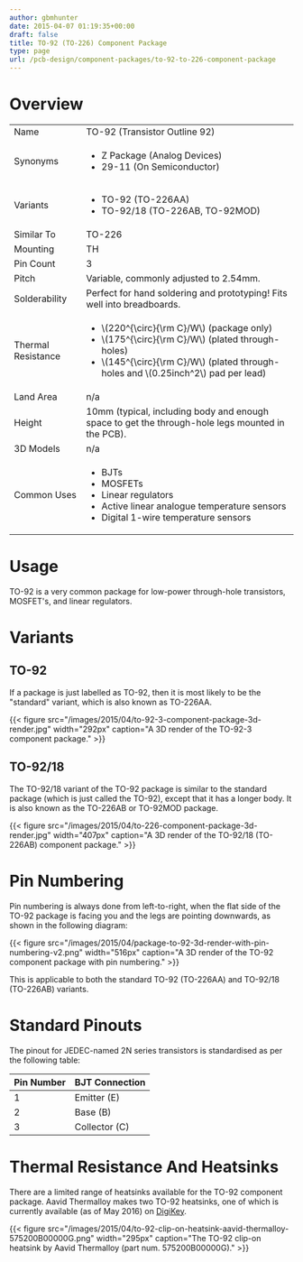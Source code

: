 ```yaml
---
author: gbmhunter
date: 2015-04-07 01:19:35+00:00
draft: false
title: TO-92 (TO-226) Component Package
type: page
url: /pcb-design/component-packages/to-92-to-226-component-package
---
```


# Overview

<table>
    <tbody>
        <tr>
            <td>Name</td>
            <td>TO-92 (Transistor Outline 92)</td>
        </tr>
        <tr>
<td>Synonyms</td>
<td>
    <ul>
        <li>Z Package (Analog Devices)</li>
        <li>29-11 (On Semiconductor)</li>
    </ul>    
</td>
</tr>
<tr>
<td >Variants
</td>
<td >
    <ul>
        <li>TO-92 (TO-226AA)</li>
        <li>TO-92/18 (TO-226AB, TO-92MOD)</li>
    </ul>
</td>
</tr><tr >
<td >Similar To
</td>
<td >TO-226
</td></tr><tr >
<td >Mounting
</td>
<td >TH
</td></tr><tr >
<td >Pin Count
</td>
<td >3
</td></tr><tr >
<td >Pitch
</td>
<td >Variable, commonly adjusted to 2.54mm.
</td></tr><tr >
<td >Solderability
</td>
<td >Perfect for hand soldering and prototyping! Fits well into breadboards.
</td></tr><tr >
<td >Thermal Resistance
</td>
<td>
    <ul>
        <li>\(220^{\circ}{\rm C}/W\) (package only)</li>
        <li>\(175^{\circ}{\rm C}/W\) (plated through-holes)</li>
        <li>\(145^{\circ}{\rm C}/W\) (plated through-holes and \(0.25inch^2\) pad per lead)</li>
    </ul>
</td></tr><tr >
<td >Land Area
</td>
<td >n/a
</td></tr><tr >
<td >Height
</td>
<td >10mm (typical, including body and enough space to get the through-hole legs mounted in the PCB).
</td></tr><tr >
<td >3D Models
</td>
<td >n/a
</td></tr><tr >
<td >Common Uses
</td>
<td>
    <ul>
        <li>BJTs</li>
        <li>MOSFETs</li>
        <li>Linear regulators</li>
        <li>Active linear analogue temperature sensors</li>
        <li>Digital 1-wire temperature sensors</li>
    </ul>
</td></tr></tbody></table>

# Usage

TO-92 is a very common package for low-power through-hole transistors, MOSFET's, and linear regulators.

# Variants

## TO-92

If a package is just labelled as TO-92, then it is most likely to be the "standard" variant, which is also known as TO-226AA.

{{< figure src="/images/2015/04/to-92-3-component-package-3d-render.jpg" width="292px" caption="A 3D render of the TO-92-3 component package."  >}}

## TO-92/18

The TO-92/18 variant of the TO-92 package is similar to the standard package (which is just called the TO-92), except that it has a longer body. It is also known as the TO-226AB or TO-92MOD package.

{{< figure src="/images/2015/04/to-226-component-package-3d-render.jpg" width="407px" caption="A 3D render of the TO-92/18 (TO-226AB) component package."  >}}

# Pin Numbering

Pin numbering is always done from left-to-right, when the flat side of the TO-92 package is facing you and the legs are pointing downwards, as shown in the following diagram:

{{< figure src="/images/2015/04/package-to-92-3d-render-with-pin-numbering-v2.png" width="516px" caption="A 3D render of the TO-92 component package with pin numbering."  >}}

This is applicable to both the standard TO-92 (TO-226AA) and TO-92/18 (TO-226AB) variants.

# Standard Pinouts

The pinout for JEDEC-named 2N series transistors is standardised as per the following table:

<table>
    <thead>
        <tr>
            <th>Pin Number</th>
            <th>BJT Connection</th>
        </tr>
    <tbody>
        <tr>
            <td>1</td>
            <td>Emitter (E)</td>
        </tr>
        <tr>
            <td>2</td>
            <td>Base (B)</td>
        </tr>
        <tr>
            <td>3</td>
            <td>Collector (C)</td>
        </tr>
    </tbody>
</table>

# Thermal Resistance And Heatsinks

There are a limited range of heatsinks available for the TO-92 component package. Aavid Thermalloy makes two TO-92 heatsinks, one of which is currently available (as of May 2016) on [DigiKey](http://www.digikey.com/product-detail/en/575200B00000G/HS251-ND/269309).

{{< figure src="/images/2015/04/to-92-clip-on-heatsink-aavid-thermalloy-575200B00000G.png" width="295px" caption="The TO-92 clip-on heatsink by Aavid Thermalloy (part num. 575200B00000G)."  >}}
